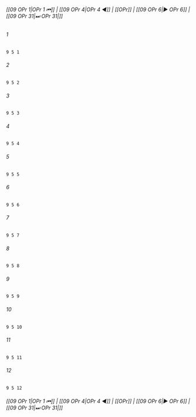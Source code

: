 
###### [[09 OPr 1|OPr 1 ⏮]] | [[09 OPr 4|OPr 4 ◀]] | [[OPr]] | [[09 OPr 6|▶ OPr 6]] | [[09 OPr 31|⏭ OPr 31|]]

###### 1
``` verse
9 5 1 
```
###### 2
``` verse
9 5 2 
```
###### 3
``` verse
9 5 3 
```
###### 4
``` verse
9 5 4 
```
###### 5
``` verse
9 5 5 
```
###### 6
``` verse
9 5 6 
```
###### 7
``` verse
9 5 7 
```
###### 8
``` verse
9 5 8 
```
###### 9
``` verse
9 5 9 
```
###### 10
``` verse
9 5 10 
```
###### 11
``` verse
9 5 11 
```
###### 12
``` verse
9 5 12 
```

###### [[09 OPr 1|OPr 1 ⏮]] | [[09 OPr 4|OPr 4 ◀]] | [[OPr]] | [[09 OPr 6|▶ OPr 6]] | [[09 OPr 31|⏭ OPr 31|]]

